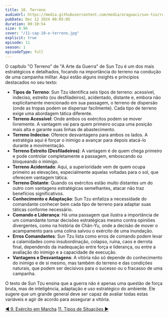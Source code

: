 ```yaml
---
title: 10. Terreno
audioUrl: https://media.githubusercontent.com/media/araguaci/sun-tzu/refs/heads/main/public/audio/11-cap-10-o-terreno.mp3
pubDate: Dec 12 2024 00:05:05
duration: 00:10:54
size: 0.96
cover: "/11-cap-10-o-terreno.jpg"
explicit: true
episode: 11
season: 1
episodeType: full
---
```



O capítulo "O Terreno" de "A Arte da Guerra" de Sun Tzu é um dos mais estratégicos e detalhados, focando na importância do terreno na condução de uma campanha militar. Aqui estão alguns insights e princípios destacados no seu texto:

  - **Tipos de Terreno**: Sun Tzu identifica seis tipos de terreno: acessível, indeciso, estreito (ou desfiladeiros), acidentado, distante e, embora não explicitamente mencionado em sua passagem, o terreno de dispersão (onde as tropas podem se dispersar facilmente). Cada tipo de terreno exige uma abordagem tática diferente.
  - **Terreno Acessível**: Onde ambos os exércitos podem se mover livremente. A vantagem vai para quem primeiro ocupa uma posição mais alta e garante suas linhas de abastecimento.
  - **Terreno Indeciso**: Oferece desvantagens para ambos os lados. A estratégia aqui é forçar o inimigo a avançar para depois atacá-lo durante a movimentação.
  - **Terreno Estreito (Desfiladeiros)**: A vantagem é de quem chega primeiro e pode controlar completamente a passagem, emboscando ou bloqueando o inimigo.
  - **Terreno Acidentado**: Aqui, a superioridade vem de quem ocupa primeiro as elevações, especialmente aquelas voltadas para o sol, que oferecem vantagem tática.
  - **Terreno Distante**: Quando os exércitos estão muito distantes um do outro com vantagens estratégicas semelhantes, atacar não traz benefícios significativos.
  - **Conhecimento e Adaptação**: Sun Tzu enfatiza a necessidade do comandante conhecer bem cada tipo de terreno para adaptar suas táticas conforme necessário. 
  - **Comando e Liderança**: Há uma passagem que ilustra a importância de um comandante tomar decisões estratégicas mesmo contra opiniões divergentes, como na história de Chãn-Yu, onde a decisão de mover o acampamento para uma colina salvou o exército de uma inundação.
  - **Erros Comandantes**: Sun Tzu lista como erros de comando podem levar a calamidades como insubordinação, colapso, ruína, caos e derrota final, dependendo da inadequação entre força e liderança, ou entre a avaliação do inimigo e a capacidade de execução.
  - **Vantagens e Desvantagens**: A vitória não só depende do conhecimento do inimigo e de si mesmo, mas também do terreno e das condições naturais, que podem ser decisivos para o sucesso ou o fracasso de uma campanha.

O texto de Sun Tzu ensina que a guerra não é apenas uma questão de força bruta, mas de inteligência, adaptação e uso estratégico do ambiente. Ele sugere que um grande general deve ser capaz de avaliar todas estas variáveis e agir de acordo para assegurar a vitória.

<div class="text-center mt-16">
  <a class="btn btn-accent mt-9" href="/episode/post10">◀️ 9. Exército em Marcha</a>
  <a class="btn btn-accent mt-9" href="/episode/post12">11. Tipos de Situações ▶️</a>
</div>
